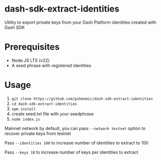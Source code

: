 # dash-sdk-extract-identities
Utility to export private keys from your Dash Platform identities created with Dash SDK

# Prerequisites
* Node.JS LTS (v22)
* A seed phrase with registered identities

# Usage
1) `git clone https://github.com/pshenmic/dash-sdk-extract-identities`
2) `cd dash-sdk-extract-identities`
3) `npm install`
4) create seed.txt file with your seedphrase
5) `node index.js`

Mainnet network by default, you can pass `--network testnet` option to recover private keys from testnet

Pass `--identities 100` to increase number of identities to extract to 100

Pass `--keys 10` to increase number of keys per identities to extract
